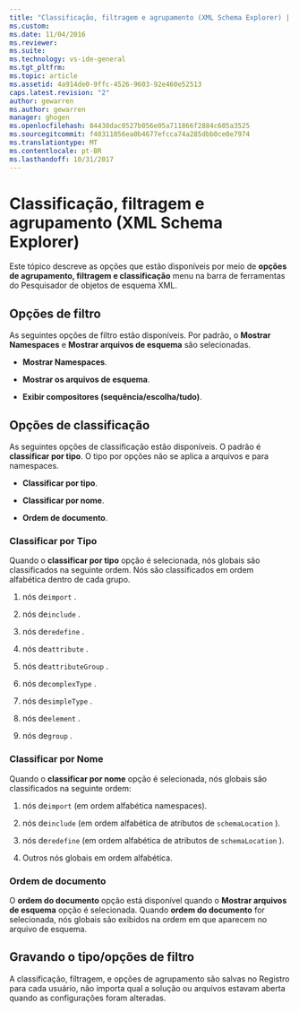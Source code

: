 ```yaml
---
title: "Classificação, filtragem e agrupamento (XML Schema Explorer) | Microsoft Docs"
ms.custom: 
ms.date: 11/04/2016
ms.reviewer: 
ms.suite: 
ms.technology: vs-ide-general
ms.tgt_pltfrm: 
ms.topic: article
ms.assetid: 4a914de0-9ffc-4526-9603-92e460e52513
caps.latest.revision: "2"
author: gewarren
ms.author: gewarren
manager: ghogen
ms.openlocfilehash: 84438dac0527b056e05a711866f2884c605a3525
ms.sourcegitcommit: f40311056ea0b4677efcca74a285dbb0ce0e7974
ms.translationtype: MT
ms.contentlocale: pt-BR
ms.lasthandoff: 10/31/2017
---
```

# <a name="sorting-filtering-and-grouping-xml-schema-explorer"></a>Classificação, filtragem e agrupamento (XML Schema Explorer)
Este tópico descreve as opções que estão disponíveis por meio de **opções de agrupamento, filtragem e classificação** menu na barra de ferramentas do Pesquisador de objetos de esquema XML.  
  
## <a name="filter-options"></a>Opções de filtro  
 As seguintes opções de filtro estão disponíveis. Por padrão, o **Mostrar Namespaces** e **Mostrar arquivos de esquema** são selecionadas.  
  
-   **Mostrar Namespaces**.  
  
-   **Mostrar os arquivos de esquema**.  
  
-   **Exibir compositores (sequência/escolha/tudo)**.  
  
## <a name="sorting-options"></a>Opções de classificação  
 As seguintes opções de classificação estão disponíveis. O padrão é **classificar por tipo**. O tipo por opções não se aplica a arquivos e para namespaces.  
  
-   **Classificar por tipo**.  
  
-   **Classificar por nome**.  
  
-   **Ordem de documento**.  
  
### <a name="sort-by-type"></a>Classificar por Tipo  
 Quando o **classificar por tipo** opção é selecionada, nós globais são classificados na seguinte ordem. Nós são classificados em ordem alfabética dentro de cada grupo.  
  
1.  nós de`import` .  
  
2.  nós de`include` .  
  
3.  nós de`redefine` .  
  
4.  nós de`attribute` .  
  
5.  nós de`attributeGroup` .  
  
6.  nós de`complexType` .  
  
7.  nós de`simpleType` .  
  
8.  nós de`element` .  
  
9. nós de`group` .  
  
### <a name="sort-by-name"></a>Classificar por Nome  
 Quando o **classificar por nome** opção é selecionada, nós globais são classificados na seguinte ordem:  
  
1.  nós de`import` (em ordem alfabética namespaces).  
  
2.  nós de`include` (em ordem alfabética de atributos de `schemaLocation` ).  
  
3.  nós de`redefine` (em ordem alfabética de atributos de `schemaLocation` ).  
  
4.  Outros nós globais em ordem alfabética.  
  
### <a name="document-order"></a>Ordem de documento  
 O **ordem do documento** opção está disponível quando o **Mostrar arquivos de esquema** opção é selecionada. Quando **ordem do documento** for selecionada, nós globais são exibidos na ordem em que aparecem no arquivo de esquema.  
  
## <a name="persisting-sortfilter-options"></a>Gravando o tipo/opções de filtro  
 A classificação, filtragem, e opções de agrupamento são salvas no Registro para cada usuário, não importa qual a solução ou arquivos estavam aberta quando as configurações foram alteradas.